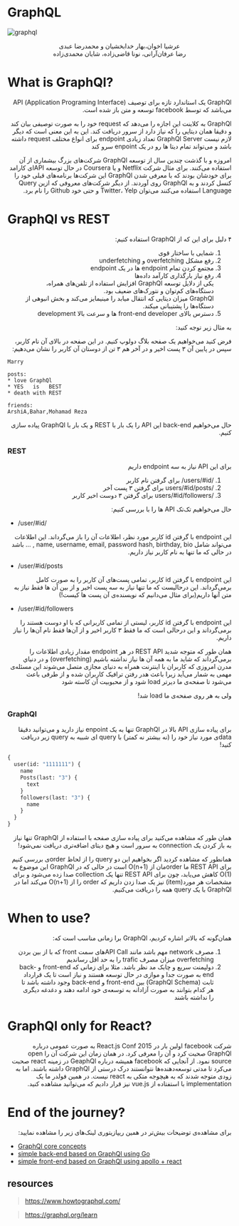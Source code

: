 # GraphQL

<p align=center>

![graphql](https://upload.wikimedia.org/wikipedia/commons/1/17/GraphQL_Logo.svg)

</p>

<p align='center'>
 عرشیا اخوان،بهار خدابخشیان و محمدرضا عبدی
 <br>
 رضا عرفان‌آرانی، نونا قاضی‌زاده، شایان محمدی‌زاده
</p>

# What is GraphQl?

<p dir="rtl" style="position:right;">
GraphQl یک استاندارد تازه برای توصیف (Application Programing Interface) API می‌باشد که توسط facebook  توسعه و متن باز شده است.
</p>

<p dir="rtl" style="position:right;">
GraphQl به کلاینت این اجازه را می‌دهد که request خود را به صورت توصیفی بیان کند و دقیقا همان دیتایی را که نیاز دارد از سرور دریافت کند. این به این معنی است که دیگر لازم نیست GraphQl Server تعداد زیادی endpoint برای انواع مختلف request داشته باشد و می‌تواند تمام دیتا ها رو در یک enpoint سرو کند
</p>

<p dir="rtl" style="position:right;">
امروزه و با گذشت چندین سال از توسعه GraphQl شرکت‌های بزرگ بیشماری از آن استفاده‌ می‌کنند. برای مثال شرکت Netflix و یا Coursera در حال توسعه APIای کارامد برای خودشان بودند که با معرفی شدن GraphQl این شرکت‌ها برنامه‌های قبلی خود را کنسل کردند و به GraphQl روی آوردند. از دیگر شرکت‌های معروفی که ازین Query Language استفاده می‌کنند می‌توان Twitter، Yelp و حتی خود Github را نام برد.
</p>

# GraphQl vs REST

<p dir="rtl" style="position:right;">
۴ دلیل برای این که از   GraphQl استفاده کنیم:
<ol dir="rtl" style="position:right;">
<li>شمایی با ساختار قوی</li>
<li>رفع مشکل overfetching و underfetching</li>
<li>مجتمع کردن تمام endpoint ها در یک endpoint</li>
<li>رفع نیاز بارگذاری کارآمد داده‌ها</li>
<p dir="rtl" style="position:right; display:inline;">
       یکی از دلایل توسعه GraphQl افزایش استفاده از تلفن‌های همراه، دستگاه‌های کم‌توان و نتورک‌های ضعیف بود.
       <br>
    GraphQl میزان دیتایی که انتقال میابد را مینیمایز می‌کند و بخش انبوهی از دستگاه‌ها را پشتیبانی میکند. 
</p>
<li>دسترس بالای front-end developer ها و سرعت بالا development</li>
</ol>
<p dir="rtl" style="position:right;">
به مثال زیر توجه کنید:

<p dir="rtl" style="position:right;">
فرض کنید می‌خواهیم یک صفحه بلاگ دولوپ کنیم.
در این صفحه در بالای آن نام کاربر، سپس در پایین آن ۳ پست اخیر و در آخر هم ۳ تن از دوستان آن کاربر را نشان می‌دهیم:

    Marry

    posts:
    * love GraphQl
    * YES   is   BEST
    * death with REST

    friends:
    ArshiA,Bahar,Mohamad Reza

<p dir="rtl" style="position:right;">
حال می‌خواهیم back-end این API را یک بار با REST و یک بار با GraphQl پیاده سازی کنیم.

### REST

<p dir="rtl" style="position:right;">
برای این API نیاز به سه endpoint داریم
<ol dir="rtl" style="position:right;">
<li>/users/#id/ برای گرفتن نام کاربر</li>
<li>/users/#id/posts برای گرفتن ۳ پست آخر</li>
<li>/users/#id/followers برای گرفتن ۳ دوست اخیر کاربر</li>
</ol>

<p dir="rtl" style="position:right;">
حال می‌خواهیم تک‌تک API ها را با بررسی کنیم:

- /user/#id/
<p dir="rtl" style="position:right;">
این endpoint  با گرفتن id کاربر مورد نظر، اطلاعات آن را باز می‌گرداند. این اطلاعات می‌تواند شامل name, username, email, password hash, birthday, bio , ... باشد در حالی که ما تنها به نام کاربر نیاز داریم.

- /user/#id/posts
<p dir="rtl" style="position:right;">
این endpoint با گرفتن id کاربر، تمامی پست‌های آن کاربر را به صورت کامل برمی‌گرداند.
این درحالیست که ما تنها نیاز به سه پست اخیر و از بین آن ها فقط نیاز به متن آنها داریم(برای مثال می‌دانیم که نویسنده‌ی آن پست ها کیست!)

- /user/#id/followers
<p dir="rtl" style="position:right;">
این endpoint با گرفتن id کاربر، لیستی از تمامی کاربرانی که با او دوست هستند را برمی‌گرداند و این درحالی است که ما فقط ۳ کاربر اخیر و از آن‌ها فقط نام آن‌ها را نیاز داریم.

<p dir="rtl" style="position:right;">
همان طور که متوجه شدید REST API در هر endpoint مقدار زیادی اطلاعات را برمی‌گرداند که شاید ما به همه آن ها نیاز نداشته باشیم (overfetching) و در دنیاي مدرن امروزی که کاربران با اینترنت همراه به دنیای مجازی متصل می‌شوند این مسئله‌ی مهمی به شمار می‌آید زیرا باعث هدر رفتن ترافیک کاربران شده و از طرفی باعث می‌شود تا صفحه‌ی ما دیرتر load شود و از محبوبیت ‌آن کاسته شود

<p dir="rtl" style="position:right;">
ولی به هر روی صفحه‌ی ما load شد!

### GraphQl

<p dir="rtl" style="position:right;">
برای پیاده سازی API بالا در GraphQl تنها به یک enpoint نیاز دارید و می‌توانید دقیقا data‌ی مورد نیاز خود را (نه بیشتر نه کمتر) با query ای شبیه به query زیر دریافت کنید!

```graphql
{
  user(id: "1111111") {
    name
    Posts(last: "3") {
      text
    }
    followers(last: "3") {
      name
    }
  }
}
```

<p dir="rtl" style="position:right;">
همان طور که مشاهده می‌کنید برای پیاده سازی صفحه با استفاده از GraphQl تنها نیاز به باز کردن یک connection به سرور است و هیچ دیتای اضافه‌تری دریافت نمی‌شود!

<p dir="rtl" style="position:right;">
همانطور که مشاهده کردید اگر بخواهیم این دو query را از لحاظ orderی بررسی کنیم برای REST API ما orderمان از O(n+1) است در حالی که 
در GraphQl این موضوع به O(1) کاهش می‌یابد، چون برای REST API تنها یک collection صدا زده می‌شود و برای مشخصات هر مورد(item) نیز 
یک صدا زدن داریم که order را از O(n+1) می‌کند اما در GraphQl با یک query همه را دریافت می‌کنیم.

# When to use?

<p dir="rtl" style="position:right;">
همان‌گونه که بالاتر اشاره کردیم، GraphQl برا زمانی مناسب است که:
<ol dir="rtl" style="position:right;">
<li>مصرف network مهم باشد مانند API Callهای سمت front  که با از بین بردن overfetching میزان مصرف trafic را به حد اقل رساندیم</li>
<li>دولپمنت سریع و چابک مد نظر باشد.
مثلا برای زمانی که front-end و back-end به صورت جدا و موازی در حال توسعه هستند و نیاز است تا یک قرارداد ثابت (GraphQl Schema) بین front-end و back-end وجود داشته باشد تا هر کدام بتوانند به صورت آزادانه به توسعه‌ی خود ادامه دهند و دغدغه دیگری را نداشته باشند </li>
</ol>
 
# GraphQl only for React? 
<p dir="rtl" style="position:right;">
شرکت facebook اولین بار در React.js Conf 2015 به صورت عمومی درباره GraphQl صحبت کرد و آن را معرفی کرد. در همان زمان این شرکت آن را open source نمود. از آنجایی که facebook همیشه درباره GeaphQl در زمینه react صحبت می‌کرد تا مدتی توسعه‌دهنده‌ها نتوانستند درک درستی از GraphQl داشته باشند. اما به زودی متوجه شدند که به هیچوجه متکی به react نیست. در همین فولدر ما یک implementation با استفتاده از vue.js نیز قرار دادیم که می‌توانید مشاهده کنید.

# End of the journey?

 <p dir="rtl" style="position:right;">برای مشاهده‌ی توضیحات بیش‌تر در همین ریپازیتوری لینک‌های زیر را مشاهده نمایید:
 </p>
 
+ [GraphQl core concepts](./core.md)
+ [simple back-end based on GraphQl using Go](./back/README.md)
+ [simple front-end based on GraphQl using apollo + react](./front/README.md)

## resources

> https://www.howtographql.com/

> https://graphql.org/learn
